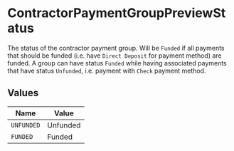 # ContractorPaymentGroupPreviewStatus

The status of the contractor payment group.  Will be `Funded` if all payments that should be funded (i.e. have `Direct Deposit` for payment method) are funded.  A group can have status `Funded` while having associated payments that have status `Unfunded`, i.e. payment with `Check` payment method.


## Values

| Name       | Value      |
| ---------- | ---------- |
| `UNFUNDED` | Unfunded   |
| `FUNDED`   | Funded     |